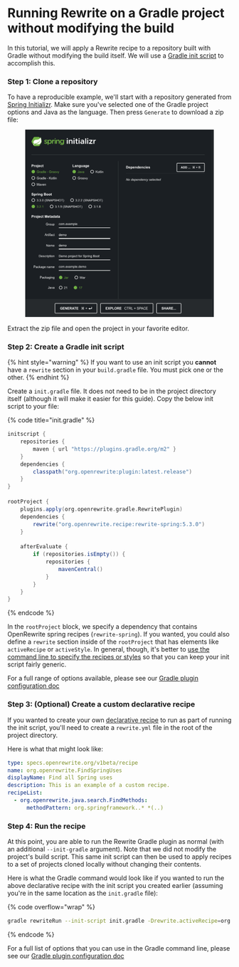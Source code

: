 # Running Rewrite on a Gradle project without modifying the build

In this tutorial, we will apply a Rewrite recipe to a repository built with Gradle without modifying the build itself. We will use a [Gradle init script](https://docs.gradle.org/current/userguide/init_scripts.html) to accomplish this.

### Step 1: Clone a repository

To have a reproducible example, we'll start with a repository generated from [Spring Initializr](https://start.spring.io). Make sure you've selected one of the Gradle project options and Java as the language. Then press `Generate` to download a zip file:

<figure><img src="../.gitbook/assets/spring-init.png" alt=""><figcaption></figcaption></figure>

Extract the zip file and open the project in your favorite editor.

### Step 2: Create a Gradle init script

{% hint style="warning" %}
If you want to use an init script you **cannot** have a `rewrite` section in your `build.gradle` file. You must pick one or the other. 
{% endhint %}

Create a `init.gradle` file. It does not need to be in the project directory itself (although it will make it easier for this guide). Copy the below init script to your file:

{% code title="init.gradle" %}
```groovy
initscript {
    repositories {
        maven { url "https://plugins.gradle.org/m2" }
    }
    dependencies {
        classpath("org.openrewrite:plugin:latest.release")
    }
}

rootProject {
    plugins.apply(org.openrewrite.gradle.RewritePlugin)
    dependencies {
        rewrite("org.openrewrite.recipe:rewrite-spring:5.3.0")
    }

    afterEvaluate {
        if (repositories.isEmpty()) {
            repositories {
                mavenCentral()
            }
        }
    }
}
```
{% endcode %}

In the `rootProject` block, we specify a dependency that contains OpenRewrite spring recipes (`rewrite-spring`). If you wanted, you could also define a `rewrite` section inside of the `rootProject` that has elements like `activeRecipe` or `activeStyle`. In general, though, it's better to [use the command line to specify the recipes or styles](#step-4-run-the-recipe) so that you can keep your init script fairly generic. 

For a full range of options available, please see our [Gradle plugin configuration doc](/reference/gradle-plugin-configuration.md)

### Step 3: (Optional) Create a custom declarative recipe

If you wanted to create your own [declarative recipe](/authoring-recipes/types-of-recipes.md#declarative-recipes) to run as part of running the init script, you'll need to create a `rewrite.yml` file in the root of the project directory.

Here is what that might look like:

```yaml
type: specs.openrewrite.org/v1beta/recipe
name: org.openrewrite.FindSpringUses
displayName: Find all Spring uses
description: This is an example of a custom recipe.
recipeList:
  - org.openrewrite.java.search.FindMethods:
      methodPattern: org.springframework..* *(..)
```

### Step 4: Run the recipe

At this point, you are able to run the Rewrite Gradle plugin as normal (with an additional `--init-gradle` argument). Note that we did not modify the project's build script. This same init script can then be used to apply recipes to a set of projects cloned locally without changing their contents.

Here is what the Gradle command would look like if you wanted to run the above declarative recipe with the init script you created earlier (assuming you're in the same location as the `init.gradle` file):

{% code overflow="wrap" %}
```bash
gradle rewriteRun --init-script init.gradle -Drewrite.activeRecipe=org.openrewrite.FindSpringUses
```
{% endcode %}

For a full list of options that you can use in the Gradle command line, please see our [Gradle plugin configuration doc](/reference/gradle-plugin-configuration.md#jvm-args-that-can-be-added-to-the-gradle-command-line)